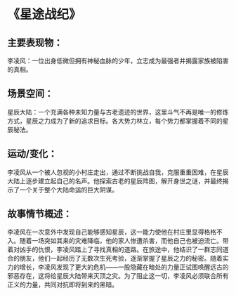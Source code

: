 # 《星途战纪》

## 主要表现物：

李凌风：一位出身低微但拥有神秘血脉的少年，立志成为最强者并揭露家族被陷害的真相。

## 场景空间：

星辰大陆：一个充满各种未知力量与古老遗迹的世界，这里斗气不再是唯一的修炼方式，星辰之力成为了新的追求目标。各大势力林立，每个势力都掌握着不同的星辰秘法。

## 运动/变化：

李凌风从一个被人忽视的小村庄走出，通过不断挑战自我，克服重重困难，在星辰大陆上逐步建立起自己的名声。他探索古老的星辰阵图，解开身世之谜，并最终揭示了一个关于整个大陆命运的巨大阴谋。

## 故事情节概述：

李凌风在一次意外中发现自己能够感知星辰，这一能力使他在村庄里显得格格不入。随着一场突如其来的灾难降临，他的家人惨遭杀害，而他自己也被迫流亡。带着对凶手的仇恨，李凌风踏上了寻找真相的道路。在旅途中，他结识了一群志同道合的朋友，他们一起经历了无数次生死考验，逐渐掌握了星辰之力的秘密。随着实力的增长，李凌风发现了更大的危机——一股隐藏在暗处的力量正试图唤醒远古的邪恶存在，这将给星辰大陆带来灭顶之灾。为了阻止这一切，李凌风必须联合所有正义的力量，共同对抗即将到来的黑暗。
